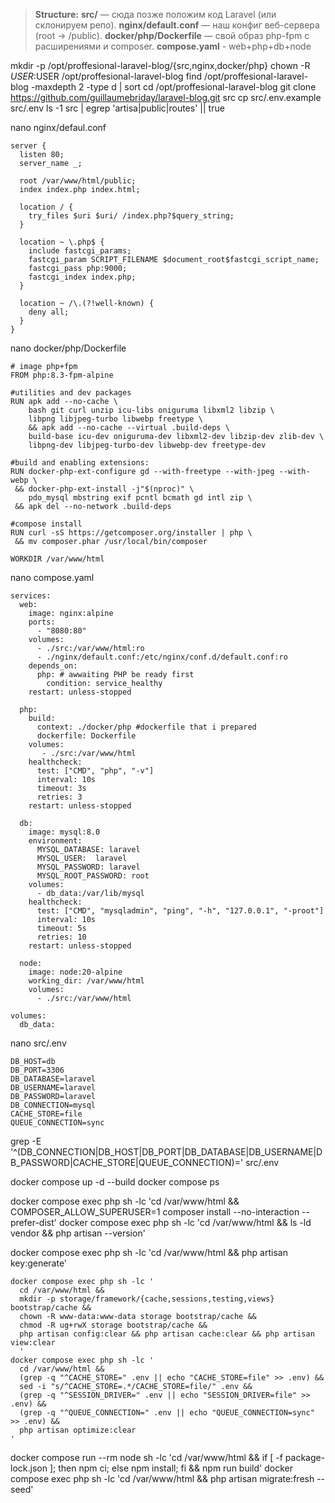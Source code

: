 > **Structure:**
> **src/** — сюда позже положим код Laravel (или склонируем репо).
> **nginx/default.conf** — наш конфиг веб-сервера (root → /public).
> **docker/php/Dockerfile** — свой образ php-fpm с расширениями и composer.
> **compose.yaml** - web+php+db+node

mkdir -p /opt/proffesional-laravel-blog/{src,nginx,docker/php}
chown -R $USER:$USER /opt/proffesional-laravel-blog
find /opt/proffesional-laravel-blog -maxdepth 2 -type d | sort
cd /opt/proffesional-laravel-blog
git clone https://github.com/guillaumebriday/laravel-blog.git src
cp src/.env.example src/.env
ls -1 src | egrep 'artisa|public|routes' || true

nano nginx/defaul.conf
```
server {
  listen 80;
  server_name _;

  root /var/www/html/public;
  index index.php index.html;

  location / {
    try_files $uri $uri/ /index.php?$query_string;
  }

  location ~ \.php$ {
    include fastcgi_params;
    fastcgi_param SCRIPT_FILENAME $document_root$fastcgi_script_name;
    fastcgi_pass php:9000;
    fastcgi_index index.php;
  }

  location ~ /\.(?!well-known) {
    deny all;
  }
}
```
nano docker/php/Dockerfile
```
# image php+fpm
FROM php:8.3-fpm-alpine

#utilities and dev packages
RUN apk add --no-cache \
    bash git curl unzip icu-libs oniguruma libxml2 libzip \
    libpng libjpeg-turbo libwebp freetype \
    && apk add --no-cache --virtual .build-deps \
    build-base icu-dev oniguruma-dev libxml2-dev libzip-dev zlib-dev \
    libpng-dev libjpeg-turbo-dev libwebp-dev freetype-dev

#build and enabling extensions:
RUN docker-php-ext-configure gd --with-freetype --with-jpeg --with-webp \
 && docker-php-ext-install -j"$(nproc)" \
    pdo_mysql mbstring exif pcntl bcmath gd intl zip \
 && apk del --no-network .build-deps

#compose install
RUN curl -sS https://getcomposer.org/installer | php \
 && mv composer.phar /usr/local/bin/composer

WORKDIR /var/www/html
```
nano compose.yaml
```
services:
  web:
    image: nginx:alpine
    ports:
      - "8080:80"
    volumes:
      - ./src:/var/www/html:ro
      - ./nginx/default.conf:/etc/nginx/conf.d/default.conf:ro
    depends_on:
      php: # awwaiting PHP be ready first
        condition: service_healthy
    restart: unless-stopped

  php:
    build:
      context: ./docker/php #dockerfile that i prepared
      dockerfile: Dockerfile
    volumes:
       - ./src:/var/www/html
    healthcheck:
      test: ["CMD", "php", "-v"]
      interval: 10s
      timeout: 3s
      retries: 3
    restart: unless-stopped

  db:
    image: mysql:8.0
    environment:
      MYSQL_DATABASE: laravel
      MYSQL_USER:  laravel
      MYSQL_PASSWORD: laravel
      MYSQL_ROOT_PASSWORD: root
    volumes:
      - db_data:/var/lib/mysql
    healthcheck:
      test: ["CMD", "mysqladmin", "ping", "-h", "127.0.0.1", "-proot"]
      interval: 10s
      timeout: 5s
      retries: 10
    restart: unless-stopped

  node:
    image: node:20-alpine
    working_dir: /var/www/html
    volumes:
      - ./src:/var/www/html

volumes:
  db_data:
```
nano src/.env
```
DB_HOST=db
DB_PORT=3306
DB_DATABASE=laravel
DB_USERNAME=laravel
DB_PASSWORD=laravel
DB_CONNECTION=mysql
CACHE_STORE=file
QUEUE_CONNECTION=sync
```
grep -E '^(DB_CONNECTION|DB_HOST|DB_PORT|DB_DATABASE|DB_USERNAME|DB_PASSWORD|CACHE_STORE|QUEUE_CONNECTION)=' src/.env

docker compose up -d --build
docker compose ps

docker compose exec php sh -lc 'cd /var/www/html && COMPOSER_ALLOW_SUPERUSER=1 composer install --no-interaction --prefer-dist'
docker compose exec php sh -lc 'cd /var/www/html && ls -ld vendor && php artisan --version'

docker compose exec php sh -lc 'cd /var/www/html && php artisan key:generate'
```
docker compose exec php sh -lc '
  cd /var/www/html &&
  mkdir -p storage/framework/{cache,sessions,testing,views} bootstrap/cache &&
  chown -R www-data:www-data storage bootstrap/cache &&
  chmod -R ug+rwX storage bootstrap/cache &&
  php artisan config:clear && php artisan cache:clear && php artisan view:clear
  '
docker compose exec php sh -lc '
  cd /var/www/html &&
  (grep -q "^CACHE_STORE=" .env || echo "CACHE_STORE=file" >> .env) &&
  sed -i "s/^CACHE_STORE=.*/CACHE_STORE=file/" .env &&
  (grep -q "^SESSION_DRIVER=" .env || echo "SESSION_DRIVER=file" >> .env) &&
  (grep -q "^QUEUE_CONNECTION=" .env || echo "QUEUE_CONNECTION=sync" >> .env) &&
  php artisan optimize:clear
'
```

docker compose run --rm node sh -lc 'cd /var/www/html && if [ -f package-lock.json ]; then npm ci; else npm install; fi && npm run build'
docker compose exec php sh -lc 'cd /var/www/html && php artisan migrate:fresh --seed'